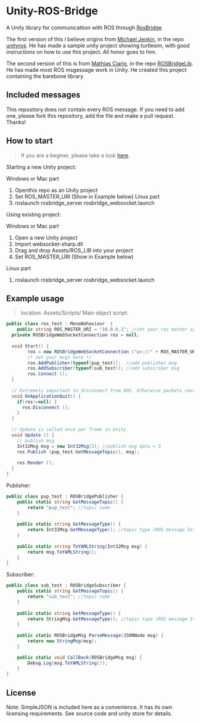 # Unity-ROS-Bridge
A Unity library for communicattion with ROS through [RosBridge](http://wiki.ros.org/rosbridge_suite)

The first version of this I believe origins from [Michael Jenkin](https://github.com/michaeljenkin), in the repo [unityros](https://github.com/michaeljenkin/unityros). He has made a sample unity project showing turtlesim, with good instructions on how to use this project. All honor goes to him.

The second version of this is from [Mathias Ciarlo](https://github.com/MathiasCiarlo), in the repo [ROSBridgeLib](https://github.com/MathiasCiarlo/ROSBridgeLib). He has made most ROS msgessage work in Unity. He created this project containing the barebone library.

## Included messages
This repository does not contain every ROS message. If you need to add one, please fork this repository, add the file and make a pull request. Thanks!

## How to start
> If you are a beginer, please take a look [here](https://github.com/nichinglin/ROSBridgeLib/wiki).

Starting a new Unity project:

Windows or Mac part
1. Openthis repo as an Unity project
2. Set ROS_MASTER_URI (Show in Example below)
Linux part
1. roslaunch rosbridge_server rosbridge_websocket.launch

Using existing project:

Windows or Mac part
1. Open a new Unity project
2. Import websocket-sharp.dll
3. Drag and drop Assets/ROS_LIB into your project
4. Set ROS_MASTER_URI (Show in Example below)

Linux part
1. roslaunch rosbridge_server rosbridge_websocket.launch

## Example usage
> location: Assets/Scripts/
Main object script:
``` cs
public class ros_test : MonoBehaviour  {
	public string ROS_MASTER_URI = "10.0.0.1"; //set your ros master ip
  private ROSBridgeWebSocketConnection ros = null;
    
  void Start() {
		ros = new ROSBridgeWebSocketConnection ("ws://" + ROS_MASTER_URI, 9090);
		/* set your msgs here */
		ros.AddPublisher(typeof(pup_test));  //add publisher msg
		ros.AddSubscriber(typeof(sub_test)); //add subscriber msg
		ros.Connect ();
  }
  
  // Extremely important to disconnect from ROS. OTherwise packets continue to flow
  void OnApplicationQuit() {
    if(ros!=null) {
      ros.Disconnect ();
    }
  }
  
  // Update is called once per frame in Unity
  void Update () {
  	// publish msg
	Int32Msg msg = new Int32Msg(3); //publish msg data = 3
	ros.Publish (pup_test.GetMessageTopic(), msg);
    
    ros.Render ();
  }
}
```
Publisher:
``` cs
public class pup_test : ROSBridgePublisher {
	public static string GetMessageTopic() {
		return "pup_test"; //topic name
	}  
	
	public static string GetMessageType() {
		return Int32Msg.GetMessageType(); //topic type (ROS message Int32)
	}
	
	public static string ToYAMLString(Int32Msg msg) {
		return msg.ToYAMLString();
	}
}
```
Subscriber:
``` cs
public class sub_test : ROSBridgeSubscriber {
	public static string GetMessageTopic() {
		return "sub_test"; //topic name
	}  
	
	public static string GetMessageType() {
		return StringMsg.GetMessageType(); //topic type (ROS message String)
	}
	
	public static ROSBridgeMsg ParseMessage(JSONNode msg) {
		return new StringMsg(msg);
	}

	public static void CallBack(ROSBridgeMsg msg) {
		Debug.Log(msg.ToYAMLString());
	}
}
```

## License
Note: SimpleJSON is included here as a convenience. It has its own licensing requirements. See source code and unity store for details.
